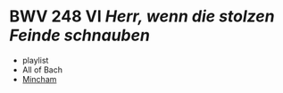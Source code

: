 # BWV 248 VI *Herr, wenn die stolzen Feinde schnauben*

- playlist
- All of Bach
- [Mincham](https://www.jsbachcantatas.com/documents/chapter-48-bwv-248/)
